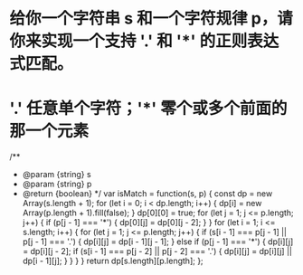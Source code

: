 # 给你一个字符串 s 和一个字符规律 p，请你来实现一个支持 '.' 和 '*' 的正则表达式匹配。
# '.' 任意单个字符；'*' 零个或多个前面的那一个元素
<!-- 正则表达式
是一套由普通字符（如 a、b、123）和元字符（如 .、*、^、$）组成的 “模式模板”，用于定义 “想要匹配的字符串格式”。
例如：
普通字符 abc：仅匹配字符串 "abc"（完全相等）；
含元字符的 a.*c：匹配以 a 开头、以 c 结尾，中间包含 “任意字符（.）任意次（*）” 的字符串（如 "abc"、"a123c"、"a#x c" 等）。 -->

<!-- 解法：
可以使用动态规划的方法来解决，创建一个二维数组dp其中 dp[i][j]表示s的前i个字符与 p的前j个字符是否匹配。
1.处理边界问题：空字符串与空模式匹配，模式中以“*”开头
2.每个字符对 (s[i],p[j])：当两个字符相等或者模式为'.'时，结果取决于前一个字符的匹配情况；当模式字符为*时，两种选（匹配0次/匹配1次或多次）
3.最终结果存储在 dp[s.length][p.length] 中，表示整个字符串是否与整个模式匹配 -->
/**
 * @param {string} s
 * @param {string} p
 * @return {boolean}
 */
var isMatch = function(s, p) {
    <!-- 创建二维数组dp，dp[i][j]表示s的前i个字符与p的前j个字符是否匹配，初始化为false -->
    const dp = new Array(s.length + 1);
    for (let i = 0; i < dp.length; i++) {
        dp[i] = new Array(p.length + 1).fill(false);
    }
    <!-- 空字符串与空模式匹配，空字符串与空模式是匹配的，所以dp[0][0]设为true -->
    dp[0][0] = true;
    <!-- 处理模式p以*开头的情况（如a*b*可以匹配空字符串，因为*可以表示匹配0次） -->
    for (let j = 1; j <= p.length; j++) {
        if (p[j - 1] === '*') {
            dp[0][j] = dp[0][j - 2];
        }
    }
    <!-- 填充dp数组 -->
    for (let i = 1; i <= s.length; i++) {
        for (let j = 1; j <= p.length; j++) {
            <!-- 情况1：当前字符匹配（相等或模式为.） -->
            if (s[i - 1] === p[j - 1] || p[j - 1] === '.') {
                dp[i][j] = dp[i - 1][j - 1];
            }
            <!-- 情况2：模式当前字符为* -->
            else if (p[j - 1] === '*') {
                <!-- 2.1：不使用*前面的字符（匹配0次） -->
                dp[i][j] = dp[i][j - 2];
                <!-- 2.2：如果*前面的字符与s当前字符匹配，可以考虑使用*（匹配1次或多次） -->
                if (s[i - 1] === p[j - 2] || p[j - 2] === '.') {
                    dp[i][j] = dp[i][j] || dp[i - 1][j];
                }
            }
            <!-- 其他情况不匹配，保持默认的false -->
        }
    }
    <!-- 返回整个字符串s与整个模式p是否匹配 -->
    return dp[s.length][p.length];
};